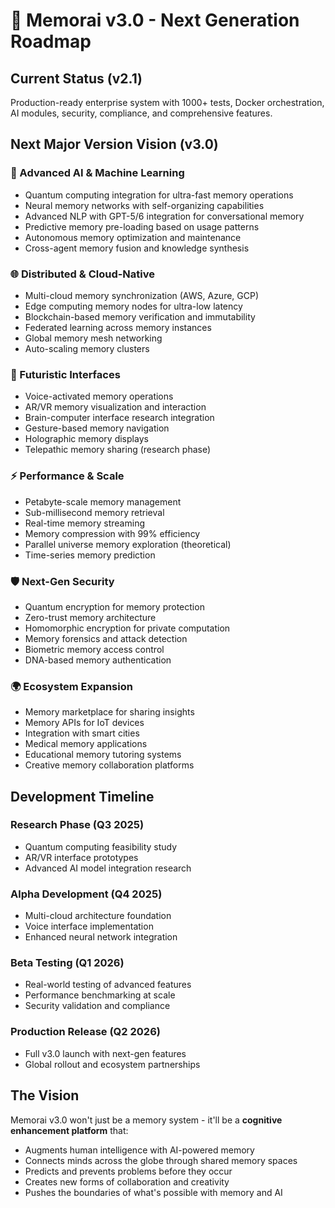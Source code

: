 # 🚀 Memorai v3.0 - Next Generation Roadmap

## Current Status (v2.1)

Production-ready enterprise system with 1000+ tests, Docker orchestration, AI modules, security, compliance, and comprehensive features.

## Next Major Version Vision (v3.0)

### 🧠 Advanced AI & Machine Learning

- Quantum computing integration for ultra-fast memory operations
- Neural memory networks with self-organizing capabilities
- Advanced NLP with GPT-5/6 integration for conversational memory
- Predictive memory pre-loading based on usage patterns
- Autonomous memory optimization and maintenance
- Cross-agent memory fusion and knowledge synthesis

### 🌐 Distributed & Cloud-Native

- Multi-cloud memory synchronization (AWS, Azure, GCP)
- Edge computing memory nodes for ultra-low latency
- Blockchain-based memory verification and immutability
- Federated learning across memory instances
- Global memory mesh networking
- Auto-scaling memory clusters

### 🔮 Futuristic Interfaces

- Voice-activated memory operations
- AR/VR memory visualization and interaction
- Brain-computer interface research integration
- Gesture-based memory navigation
- Holographic memory displays
- Telepathic memory sharing (research phase)

### ⚡ Performance & Scale

- Petabyte-scale memory management
- Sub-millisecond memory retrieval
- Real-time memory streaming
- Memory compression with 99% efficiency
- Parallel universe memory exploration (theoretical)
- Time-series memory prediction

### 🛡️ Next-Gen Security

- Quantum encryption for memory protection
- Zero-trust memory architecture
- Homomorphic encryption for private computation
- Memory forensics and attack detection
- Biometric memory access control
- DNA-based memory authentication

### 🌍 Ecosystem Expansion

- Memory marketplace for sharing insights
- Memory APIs for IoT devices
- Integration with smart cities
- Medical memory applications
- Educational memory tutoring systems
- Creative memory collaboration platforms

## Development Timeline

### Research Phase (Q3 2025)

- Quantum computing feasibility study
- AR/VR interface prototypes
- Advanced AI model integration research

### Alpha Development (Q4 2025)

- Multi-cloud architecture foundation
- Voice interface implementation
- Enhanced neural network integration

### Beta Testing (Q1 2026)

- Real-world testing of advanced features
- Performance benchmarking at scale
- Security validation and compliance

### Production Release (Q2 2026)

- Full v3.0 launch with next-gen features
- Global rollout and ecosystem partnerships

## The Vision

Memorai v3.0 won't just be a memory system - it'll be a **cognitive enhancement platform** that:

- Augments human intelligence with AI-powered memory
- Connects minds across the globe through shared memory spaces
- Predicts and prevents problems before they occur
- Creates new forms of collaboration and creativity
- Pushes the boundaries of what's possible with memory and AI
